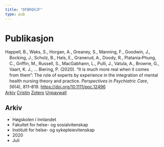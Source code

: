 ```yaml
---
title: "DFBRQXJF"
type: pub
---
```

<h1>Publikasjon</h1>
<article id="csl-bib-container-DFBRQXJF" class="csl-bib-container">
  <div class="csl-bib-body" style="line-height: 1.35; padding-left: 1em; text-indent:-1em;">
  <div class="csl-entry">Happell, B., Waks, S., Horgan, A., Greaney, S., Manning, F., Goodwin, J., Bocking, J., Scholz, B., Hals, E., Granerud, A., Doody, R., Platania&#x2010;Phung, C., Griffin, M., Russell, S., MacGabhann, L., Pulli, J., Vatula, A., Browne, G., Vaart, K. J., &#x2026; Biering, P. (2020). &#x201C;It is much more real when it comes from them&#x201D;: The role of experts by experience in the integration of mental health nursing theory and practice. <i>Perspectives in Psychiatric Care</i>, <i>56</i>(4), 811&#x2013;819. <a href="https://doi.org/10.1111/ppc.12496">https://doi.org/10.1111/ppc.12496</a></div>
</div>
  <div class="csl-bib-buttons">
    <a href="#taxonomy-article-DFBRQXJF" class="csl-bib-button">Arkiv</a>
    <a href alt="Cristin URL" class="csl-bib-button">Cristin</a>
    <a href alt="Zotero URL" class="csl-bib-button">Zotero</a>
    <a href="https://doi.org/10.1111/ppc.12496" class="csl-bib-button">Unpaywall</a>
  </div>
  <div id="csl-bib-meta-container-DFBRQXJF"></div>
</article>
<div id="csl-bib-meta-DFBRQXJF" class="csl-bib-meta">
  <article id="taxonomy-article-DFBRQXJF" class="taxonomy-article">
    <h1>Arkiv</h1>
    <ul>
      <li>Høgskolen i Innlandet</li>
      <li>Fakultet for helse- og sosialvitenskap</li>
      <li>Institutt for helse- og sykepleievitenskap</li>
      <li>2020</li>
      <li>Juli</li>
    </ul>
  </article>
</div>

